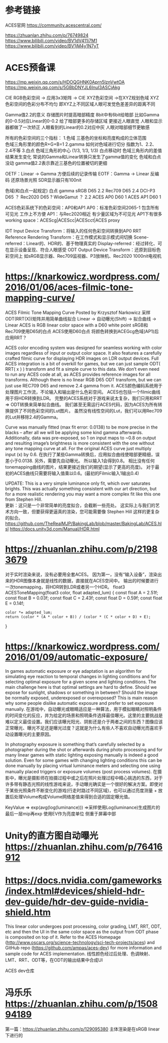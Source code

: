 # 参考链接
ACES官网 https://community.acescentral.com/



https://zhuanlan.zhihu.com/p/76749824
https://www.bilibili.com/video/BV1dV411i7M1
https://www.bilibili.com/video/BV1jM4y1N7yT

# ACES预备课
https://mp.weixin.qq.com/s/HDOQGHNK0Aprn5lznVwtOA
https://mp.weixin.qq.com/s/5GBbDNYJL6InuI3ASCjAkg

CIE RGB色彩空间 -> 应用3x3矩阵 -> CIE XYZ色彩空间 ->在XYZ规划色域
XYZ色彩空间的色彩分布不均匀 即XYZ上不同区域人眼可发觉色差差异的距离不同

Gamma值2.2的意义
存储图片时提高暗部精度 8bit中有6bit给暗部
	比如Gamma的0-0.5对应Linear的0-0.2 给了暗部更多的存储区域
更接近人眼直觉 人眼和显示器都做了一次矫正 
	人眼看到的Linear的0.2对应中灰 人眼对暗部细节更敏感

所有的色彩空间的三个指标：
1.色域 三基色的坐标和亮度构成的立体范围  
	色域三角形里的颜色R+G+B=1
2.gamma 如何对色域进行切分
	指数为1、2.2、2.4不等
3.白点 色域三角形的中心 (1/3, 1/3, 1/3)
	白点移动时 色域三角形内的差值结果发生变化
常说的Gamma和Linear转换只发生了gamma值的变化 色域和白点没动
gamma值2.2表示靠近三基色的位置被切的更细

OETF：Linear -> Gamma 方便后续的记录传输
EOTF：Gamma -> Linear 反编码 还原场景光照
	SDR显示器只有100nit

色域(和白点一起规定)	 白点          gamma
sRGB					D65          2.2
Rec709					D65          2.4
DCI-P3					D65            ？
Rec2020					D65            ?
WideGamut				？           2.2
ACES AP0				D60            1
ACES AP1				D60            1

ACES色彩系统下的色彩空间：AP0和AP1
AP0：标准色彩空间2065-1 包含所有可见光 工作上不方便
AP1：与Rec2020相近 有少量区域为不可见光
	AP1下有很多working space：ACEScg|ACEScc|ACEScct|ACES proxy

IDT Input Device Transform：将输入的任何色彩空间转换到AP0
RRT Reference Rendering Transform：在工作模式和显示模式间切换
	Scene-referred：Linear的、HDR的、基于物理真实的
	Display-referred：经过转化、可在显示设备呈现、符合人眼感受
ODT Output Device Transform：还原到目标色彩空间上
	如sRGB显示器、Rec709监视器、P3放映机、Rec2020 1000nit电视机



# https://knarkowicz.wordpress.com/2016/01/06/aces-filmic-tone-mapping-curve/
ACES Filmic Tone Mapping Curve Posted by Krzysztof Narkowicz
	采样ODT(RRT(X))矩阵并用简单曲线拟合
	Linear -> 自动曝光(Shift) -> 拟合曲线 -> Linear
	ACES is RGB linear color space with a D60 white point
	sRGB和Rec709使用D65的白点 ACES使用D60白点
	将颜色转换到ACEGcg色域(AP1)后应用RRT？

ACES color encoding system was designed for seamless working with color images regardless of input or output color space. It also features a carefully crafted filmic curve for displaying HDR images on LDR output devices. Full ACES integration is a bit of overkill for games, but we can just sample ODT( RRT( x ) ) transform and fit a simple curve to this data. We don’t even need to run any ACES code at all, as ACES provides reference images for all transforms. Although there is no linear RGB D65 ODT transform, but we can just use REC709 D65 and remove 2.4 gamma from it.
ACES颜色编码系统用于处理图片工作流，不论输入和输出是什么色彩空间。
ACES也包括一个filmic曲线用于将HDR转换到LDR。
完整的ACES系统对于游戏来说太复杂，我们只用和RRT => ODT转换来简单拟合曲线。
我们甚至无需运行ACES代码，因为ACES为所有转换提供了不同色彩空间的Lut图片。
虽然没有线性空间的Lut，我们可以用Rec709的Lut并移除2.4的Gamma。

Curve was manually fitted (max fit error: 0.0138) to be more precise in the blacks – after all we will be applying some kind gamma afterwards. Additionally, data was pre-exposed, so 1 on input maps to ~0.8 on output and resulting image’s brightness is more consistent with the one without any tone mapping curve at all. For the original ACES curve just multiply input (x) by 0.6.	
在执行了某些Gamma转换后，应用拟合曲线使暗部更精细，误差小于0.0138.
另外，需要先自动曝光。
所以输入1会得到0.8。
相比没有任何tonemapping曲线的图片，结果更接近我们的期望(显示了更高的亮度)。
对于最初的ACES曲线只需要将输入值乘以0.6。(最初的Filmic输入1输出0.4)
	
UPDATE: This is a very simple luminance only fit, which over saturates brights. This was actually something consistent with our art direction, but for a more realistic rendering you may want a more complex fit like this one from Stephen Hill.	
更新：这只是一个非常简单的亮度拟合，会截断一些亮处。
这实际上与我们的艺术方向一致，但要获得更逼真的渲染，您可能需要像 Stephen Hill 这样的更复杂的拟合。
https://github.com/TheRealMJP/BakingLab/blob/master/BakingLab/ACES.hlsl
https://docs.unity3d.com/Manual/HDR.html


# https://zhuanlan.zhihu.com/p/21983679
对于实时渲染来说，没有必要用全套ACES。
因为第一，没有“输入设备”，渲染出来的HDR图像本身就是线性的数据，直接就在ACES空间中。
输出的时候要进行一次tonemapping，将HDR转到LDR或者另一个HDR。
float3 ACESToneMapping(float3 color, float adapted_lum)
{
	const float A = 2.51f;
	const float B = 0.03f;
	const float C = 2.43f;
	const float D = 0.59f;
	const float E = 0.14f;

	color *= adapted_lum;
	return (color * (A * color + B)) / (color * (C * color + D) + E);
}

# https://knarkowicz.wordpress.com/2016/01/09/automatic-exposure/
In games automatic exposure or eye adaptation is an algorithm for simulating eye reaction to temporal changes in lighting conditions and for selecting optimal exposure for a given scene and lighting conditions. The main challenge here is that optimal settings are hard to define. Should we expose for sunlight, shadows or something in between? Should the image be normally exposed, underexposed or overexposed? This is main reason why some people dislike automatic exposure and prefer to set exposure manually.
在游戏中，自动曝光或眼睛适应是一种算法，用于模拟眼睛对照明条件的时间变化的反应，并为给定的场景和照明条件选择最佳曝光。这里的主要挑战是难以定义最佳设置。我们应该曝光阳光、阴影还是介于两者之间的东西？图像应该正常曝光、曝光不足还是曝光过度？这就是为什么有些人不喜欢自动曝光而喜欢手动设置曝光的主要原因。

In photography exposure is something that’s carefully selected by a photographer during the shot or afterwards during photo processing and for many linear games with static lighting exposing manually is indeed a good solution. Even for some games with changing lighting conditions this can be done manually by placing virtual luminance meters and selecting one using manually placed triggers or exposure volumes (post process volumes).
在摄影中，曝光是摄影师在拍摄过程中或之后在照片处理过程中精心挑选的东西，对于许多带有静态光照的线性游戏来说，手动曝光确实是一个很好的解决方案。即使对于某些光照条件不断变化的游戏(行走时路过不同区域)，也可以通过亮度测量 + 放置后处理Volume构成Volume网络差值来得到合适的固定曝光值。

KeyValue => exp(avg(log(luminance))) =>采样使用Log(luminance)生成图片的最后一层mip再exp
使用EV作为亮度单位
侧重于屏幕中部

# Unity的直方图自动曝光 https://zhuanlan.zhihu.com/p/76416912

# https://docs.nvidia.com/gameworks/index.html#devices/shield-hdr-dev-guide/hdr-dev-guide-nvidia-shield.htm
This linear color undergoes post processing, color grading, LMT, RRT, ODT, etc and then the UI in the same color space as the output from ODT phase is composited on top of it. Refer to the ACES Homepage (http://www.oscars.org/science-technology/sci-tech-projects/aces) and GitHub repo (https://github.com/ampas/aces-dev) for more information and sample code for ACES implementation.
线性颜色经过后处理、色调映射、LMT、RRT、ODT等，在ODT的输出结果中合成UI

ACES dev仓库



# 冯乐乐 https://zhuanlan.zhihu.com/p/150894189
第一篇：https://zhuanlan.zhihu.com/p/129095380
主体渲染是在sRGB linear下进行的
